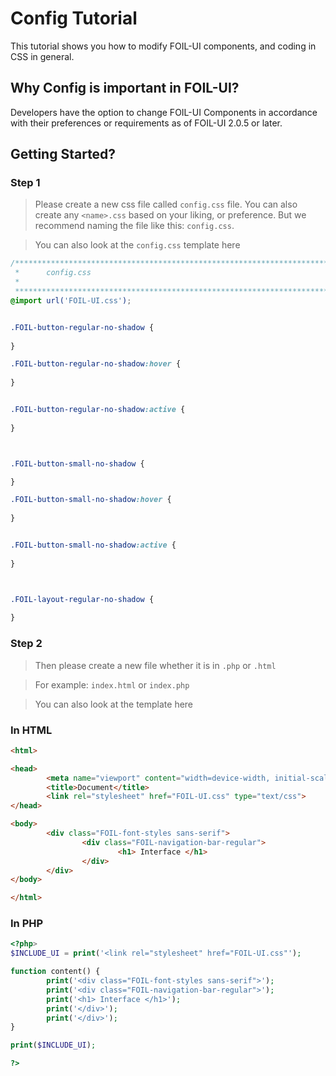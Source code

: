 # Config Tutorial 

This tutorial shows you how to modify FOIL-UI components, and coding
in CSS in general. 


## Why Config is important in FOIL-UI? 

Developers have the option to change FOIL-UI Components in accordance with their preferences or requirements as of FOIL-UI 2.0.5 or later.


## Getting Started? 

### Step 1

> Please create a new css file called `config.css` file. You can also 
> create any `<name>.css` based on your liking, or preference. But 
> we recommend naming the file like this: `config.css`.



> You can also look at the `config.css` template here

```css
/************************************************************************
 *      config.css
 *
 ************************************************************************/
@import url('FOIL-UI.css');


.FOIL-button-regular-no-shadow {
        
}

.FOIL-button-regular-no-shadow:hover {
        
}


.FOIL-button-regular-no-shadow:active {
        
}



.FOIL-button-small-no-shadow {

}

.FOIL-button-small-no-shadow:hover {
        
}


.FOIL-button-small-no-shadow:active {
        
}



.FOIL-layout-regular-no-shadow {
        
}
```

### Step 2

> Then please create a new file whether it is in `.php` or `.html`

> For example: `index.html` or `index.php`


> You can also look at the template here

### In HTML
```html
<html>

<head>
        <meta name="viewport" content="width=device-width, initial-scale=1.0">
        <title>Document</title>
        <link rel="stylesheet" href="FOIL-UI.css" type="text/css">
</head>

<body>
        <div class="FOIL-font-styles sans-serif">
                <div class="FOIL-navigation-bar-regular">
                        <h1> Interface </h1>
                </div>
        </div>
</body>

</html>
```

### In PHP
```php
<?php>
$INCLUDE_UI = print('<link rel="stylesheet" href="FOIL-UI.css"');

function content() {
        print('<div class="FOIL-font-styles sans-serif">');
        print('<div class="FOIL-navigation-bar-regular">');
        print('<h1> Interface </h1>');
        print('</div>');
        print('</div>');
}

print($INCLUDE_UI);

?>
```
